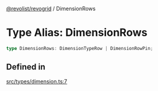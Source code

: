 [@revolist/revogrid](README.md) / DimensionRows

# Type Alias: DimensionRows

```ts
type DimensionRows: DimensionTypeRow | DimensionRowPin;
```

## Defined in

[src/types/dimension.ts:7](https://github.com/revolist/revogrid/blob/fc07fa1dfd1d2d56902bfb887503d551faf5878d/src/types/dimension.ts#L7)
